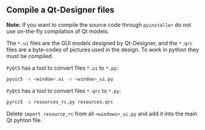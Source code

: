 ## Compile a Qt-Designer files

**Note:** If you want to compile the source code through `pyinstaller` do not use on-the-fly compilation of Qt models.



The `*.ui` files are the GUI models designed by Qt-Designer, and the `*.qrc` files are a byte-codes of pictures used in the design. To work in python they must be compiled.

`PyQt5` has a tool to convert files `*.ui` to `*.py`: 

```bash
pyuic5 -x <window>.ui -o <window>_ui.py
```

`PyQt5` has a tool to convert files `*.qrc` to `*.py`: 

```bash
pyrcc5 -o resources_rc.py resources.qrc
```



Delete `import resource_rc` from all `<windows>_ui.py` and add it into the main Qt pyhton file.
